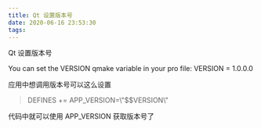 ```yaml
---
title: Qt 设置版本号
date: 2020-06-16 23:53:30
tags:
---
```


Qt 设置版本号 

You can set the VERSION qmake variable in your pro file:
VERSION = 1.0.0.0

应用中想调用版本号可以这么设置
> DEFINES += APP_VERSION=\\\"$$VERSION\\\"

代码中就可以使用 APP_VERSION 获取版本号了
